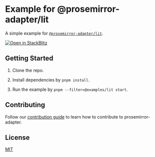 # Example for @prosemirror-adapter/lit

A simple example for [`@prosemirror-adapter/lit`](../../packages/lit/).

[![Open in StackBlitz](https://developer.stackblitz.com/img/open_in_stackblitz.svg)](https://stackblitz.com/github/Saul-Mirone/prosemirror-adapter/tree/main/examples/lit)

## Getting Started

1. Clone the repo.

2. Install dependencies by `pnpm install`.

3. Run the example by `pnpm --filter=@examples/lit start`.

## Contributing

Follow our [contribution guide](../../CONTRIBUTING.md) to learn how to contribute to prosemirror-adapter.

## License

[MIT](../../LICENSE)
